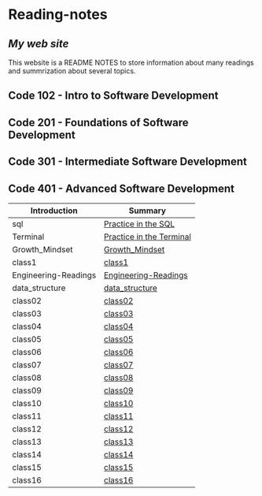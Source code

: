 # **Reading-notes**
## *My web site*
This website is a README NOTES to store information about many readings and summrization about several topics.

## Code 102 - Intro to Software Development
## Code 201 - Foundations of Software Development
## Code 301 - Intermediate Software Development
## Code 401 - Advanced Software Development

|Introduction  |Summary |
| ------------- | ------------- |
| sql | [Practice in the SQL ](./sql.md) |
| Terminal  | [Practice in the Terminal](./Terminal.md)  |
| Growth_Mindset  | [Growth_Mindset ](./Growth_Mindset.md)  |
|class1  | [class1](./class1.md)  |
|Engineering-Readings | [Engineering-Readings](./Engineering-Readings.md)  |
|data_structure | [data_structure](./data_structure.md)  |
|class02 | [class02](./class02.md)  |
|class03 | [class03](./class-03.md)  |
|class04 | [class04](./class04.md)  |
|class05 | [class05](./class05.md)  |
|class06 | [class06](./class06.md)  |
|class07 | [class07](./class07.md)  |
|class08 | [class08](./class08.md)  |
|class09 | [class09](./class09.md)  |
|class10 | [class10](./class10.md)  |
|class11 | [class11](./class11.md)  |
|class12 | [class12](./class12.md)  |
|class13 | [class13](./class13.md)  |
|class14 | [class14](./class14.md)  |
|class15 | [class15](./class15.md)  |
|class16 | [class16](./class16.md)  |
